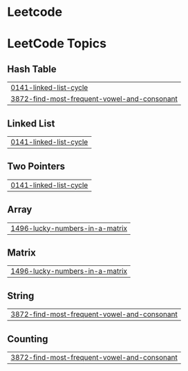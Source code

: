 # Leetcode
<!---LeetCode Topics Start-->
# LeetCode Topics
## Hash Table
|  |
| ------- |
| [0141-linked-list-cycle](https://github.com/arulselvan02/Leetcode/tree/master/0141-linked-list-cycle) |
| [3872-find-most-frequent-vowel-and-consonant](https://github.com/arulselvan02/Leetcode/tree/master/3872-find-most-frequent-vowel-and-consonant) |
## Linked List
|  |
| ------- |
| [0141-linked-list-cycle](https://github.com/arulselvan02/Leetcode/tree/master/0141-linked-list-cycle) |
## Two Pointers
|  |
| ------- |
| [0141-linked-list-cycle](https://github.com/arulselvan02/Leetcode/tree/master/0141-linked-list-cycle) |
## Array
|  |
| ------- |
| [1496-lucky-numbers-in-a-matrix](https://github.com/arulselvan02/Leetcode/tree/master/1496-lucky-numbers-in-a-matrix) |
## Matrix
|  |
| ------- |
| [1496-lucky-numbers-in-a-matrix](https://github.com/arulselvan02/Leetcode/tree/master/1496-lucky-numbers-in-a-matrix) |
## String
|  |
| ------- |
| [3872-find-most-frequent-vowel-and-consonant](https://github.com/arulselvan02/Leetcode/tree/master/3872-find-most-frequent-vowel-and-consonant) |
## Counting
|  |
| ------- |
| [3872-find-most-frequent-vowel-and-consonant](https://github.com/arulselvan02/Leetcode/tree/master/3872-find-most-frequent-vowel-and-consonant) |
<!---LeetCode Topics End-->